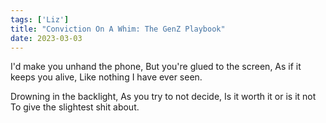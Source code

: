 ```yaml
---
tags: ['Liz']
title: "Conviction On A Whim: The GenZ Playbook"
date: 2023-03-03
---
```


I'd make you unhand the phone,
But you're glued to the screen,
As if it keeps you alive,
Like nothing I have ever seen.

Drowning in the backlight,
As you try to not decide,
Is it worth it or is it not
To give the slightest shit about.
